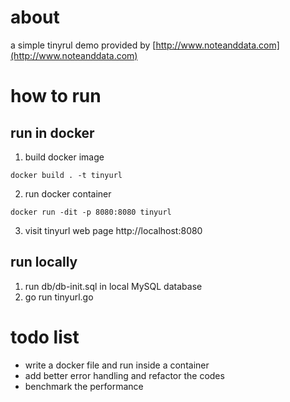 
# about
a simple tinyrul demo provided by [http://www.noteanddata.com](http://www.noteanddata.com)

# how to run 

## run in docker 
1. build docker image
```
docker build . -t tinyurl
```
2. run docker container 
```
docker run -dit -p 8080:8080 tinyurl
```
3. visit tinyurl web page 
http://localhost:8080

## run locally 
1. run db/db-init.sql in local MySQL database
2. go run tinyurl.go

# todo list 
- write a docker file and run inside a container
- add better error handling and refactor the codes
- benchmark the performance

